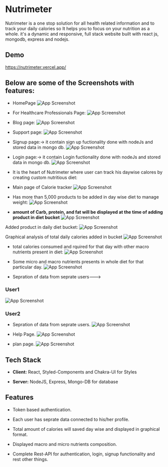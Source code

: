 
# Nutrimeter

Nutrimeter is a one stop solution for all health related information and to track your daily calories so It helps you to focus on your nutrition as a whole. it's a dynamic and responsive, full stack website built with react js, mongodb, express and nodejs.



## Demo

https://nutrimeter.vercel.app/


## Below are some of the Screenshots with features:

- HomePage
![App Screenshot](https://github.com/harshu878/nutrimeter/blob/main/nutrimeter%20screenshots/home.png?raw=true)

- For Healthcare Professionals Page:
![App Screenshot](https://github.com/harshu878/nutrimeter/blob/main/nutrimeter%20screenshots/Enterprise%20page.png?raw=true)

- Blog page:
![App Screenshot](https://github.com/harshu878/nutrimeter/blob/main/nutrimeter%20screenshots/Blog%20page.png?raw=true)

- Support page:
![App Screenshot](https://github.com/harshu878/nutrimeter/blob/main/nutrimeter%20screenshots/chrome_rrhx84B0zu.png?raw=true)

- Signup page:-> it contain sign up fuctionality done with nodeJs and stored data in mongo db.
![App Screenshot](https://github.com/harshu878/nutrimeter/blob/main/nutrimeter%20screenshots/Sign%20up%20page.png?raw=true)

- Login page:-> it contain Login fuctionality done with nodeJs and stored data in mongo db.
![App Screenshot](https://github.com/harshu878/nutrimeter/blob/main/nutrimeter%20screenshots/Login%20page.png?raw=true)

- It is the heart of Nutrimeter where user can track his daywise calores by creating custom nutritious diet: 

- Main page of Calorie tracker
![App Screenshot](https://github.com/harshu878/nutrimeter/blob/main/nutrimeter%20screenshots/1.png?raw=true)

- Has more than 5,000 products to be added in day wise diet to manage weight: 
![App Screenshot](https://github.com/harshu878/nutrimeter/blob/main/nutrimeter%20screenshots/2.png?raw=true)


-  **amount of Carb, protein, and fat will be displayed at the time of adding product in diet bucket**
![App Screenshot](https://github.com/harshu878/nutrimeter/blob/main/nutrimeter%20screenshots/4.png?raw=true)

Added product in daily diet bucket:
![App Screenshot](https://github.com/harshu878/nutrimeter/blob/main/nutrimeter%20screenshots/5.png?raw=true)

Graphical analysis of total daily calories added in bucket
![App Screenshot](https://github.com/harshu878/nutrimeter/blob/main/nutrimeter%20screenshots/6.png?raw=true)

- total calories consumed and rquired for that day with other macro nutrients present in diet:
![App Screenshot](https://github.com/harshu878/nutrimeter/blob/main/nutrimeter%20screenshots/7.png?raw=true)

- Some micro and macro nutrients presents in whole diet for that particular day.
![App Screenshot](https://github.com/harshu878/nutrimeter/blob/main/nutrimeter%20screenshots/8.png?raw=true)

- Sepration of data from seprate users--->
### User1
![App Screenshot](https://github.com/harshu878/nutrimeter/blob/main/nutrimeter%20screenshots/10.png?raw=true)

### User2
- Sepration of data from seprate users.
![App Screenshot](https://github.com/harshu878/nutrimeter/blob/main/nutrimeter%20screenshots/9.png?raw=true)


- Help Page.
![App Screenshot](https://github.com/harshu878/nutrimeter/blob/main/nutrimeter%20screenshots/Help%20page.png?raw=true)

- plan page.
![App Screenshot](https://github.com/harshu878/nutrimeter/blob/main/nutrimeter%20screenshots/Plans.png?raw=true)





## Tech Stack

- **Client:** React, Styled-Components and Chakra-UI for Styles

- **Server:** NodeJS, Express, Mongo-DB for database


## Features

- Token based authentication.

- Each user has seprate data connected to his/her profile.

- Total amount of calories will saved day wise and displayed in graphical format.

- Displayed macro and micro nutrients composition.

- Complete Rest-API for authentication, login, signup functionality and rest other things. 







